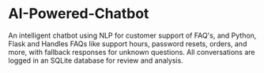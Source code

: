 # AI-Powered-Chatbot
An intelligent chatbot using NLP for customer support of FAQ's, and Python, Flask and Handles FAQs like support hours, password resets, orders, and more, with fallback responses for unknown questions. All conversations are logged in an SQLite database for review and analysis.
